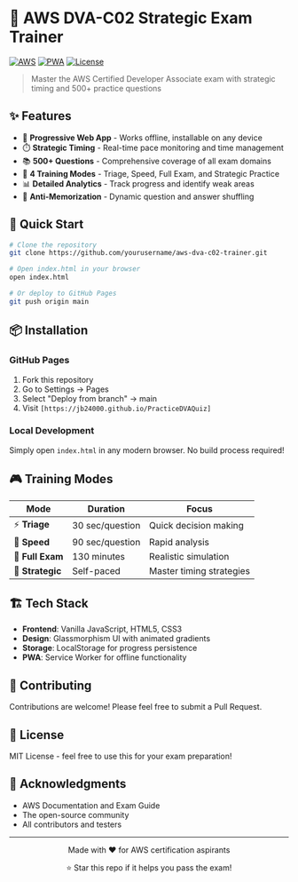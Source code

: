 # 🚀 AWS DVA-C02 Strategic Exam Trainer

[![AWS](https://img.shields.io/badge/AWS-DVA--C02-FF9900?style=for-the-badge&logo=amazon-aws)](https://aws.amazon.com/certification/)
[![PWA](https://img.shields.io/badge/PWA-Ready-5A9FD4?style=for-the-badge&logo=pwa)](https://web.dev/progressive-web-apps/)
[![License](https://img.shields.io/badge/License-MIT-green?style=for-the-badge)](LICENSE)

> Master the AWS Certified Developer Associate exam with strategic timing and 500+ practice questions

## ✨ Features

- 📱 **Progressive Web App** - Works offline, installable on any device
- ⏱️ **Strategic Timing** - Real-time pace monitoring and time management
- 📚 **500+ Questions** - Comprehensive coverage of all exam domains
- 🎯 **4 Training Modes** - Triage, Speed, Full Exam, and Strategic Practice
- 📊 **Detailed Analytics** - Track progress and identify weak areas
- 🔄 **Anti-Memorization** - Dynamic question and answer shuffling

## 🚦 Quick Start

```bash
# Clone the repository
git clone https://github.com/yourusername/aws-dva-c02-trainer.git

# Open index.html in your browser
open index.html

# Or deploy to GitHub Pages
git push origin main
```

## 📦 Installation

### GitHub Pages
1. Fork this repository
2. Go to Settings → Pages
3. Select "Deploy from branch" → main
4. Visit `[https://jb24000.github.io/PracticeDVAQuiz]`

### Local Development
Simply open `index.html` in any modern browser. No build process required!

## 🎮 Training Modes

| Mode | Duration | Focus |
|------|----------|-------|
| ⚡ **Triage** | 30 sec/question | Quick decision making |
| 🏃 **Speed** | 90 sec/question | Rapid analysis |
| 📝 **Full Exam** | 130 minutes | Realistic simulation |
| 🎯 **Strategic** | Self-paced | Master timing strategies |

## 🏗️ Tech Stack

- **Frontend**: Vanilla JavaScript, HTML5, CSS3
- **Design**: Glassmorphism UI with animated gradients
- **Storage**: LocalStorage for progress persistence
- **PWA**: Service Worker for offline functionality

## 🤝 Contributing

Contributions are welcome! Please feel free to submit a Pull Request.

## 📄 License

MIT License - feel free to use this for your exam preparation!

## 🙏 Acknowledgments

- AWS Documentation and Exam Guide
- The open-source community
- All contributors and testers

---

<div align="center">
  Made with ❤️ for AWS certification aspirants
  
  ⭐ Star this repo if it helps you pass the exam!
</div>
